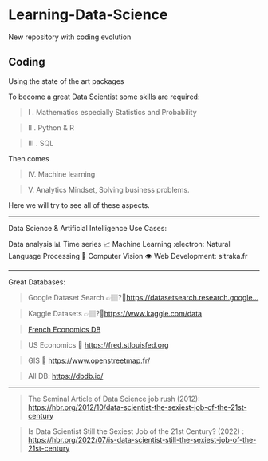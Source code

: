 # Learning-Data-Science
New repository with coding evolution

## Coding 
Using the state of the art packages


To become a great Data Scientist some skills are required:

>I . Mathematics especially Statistics and Probability

>II . Python & R

>III . SQL

Then comes 

>IV. Machine learning

>V. Analytics Mindset, Solving business problems.

Here we will try to see all of these aspects.



***
<a>Data Science & Artificial Intelligence Use Cases:</a>

Data analysis 📊
Time series 📈
Machine Learning :electron:
Natural Language Processing 📰
Computer Vision 👁️
Web Development: sitraka.fr


***
Great Databases: 
>Google Dataset Search 👉🏽?🏼https://datasetsearch.research.google...​

>Kaggle Datasets 👉🏽?🏼https://www.kaggle.com/data 

>[French Economics DB](https://opendata.caissedesdepots.fr/pages/pagehomerefonte/ )
  

>US Economics 💸 https://fred.stlouisfed.org 

>GIS 🧭 https://www.openstreetmap.fr/

>All DB: https://dbdb.io/ 



*** 
> The Seminal Article of Data Science job rush (2012):  https://hbr.org/2012/10/data-scientist-the-sexiest-job-of-the-21st-century 

> Is Data Scientist Still the Sexiest Job of the 21st Century? (2022) : https://hbr.org/2022/07/is-data-scientist-still-the-sexiest-job-of-the-21st-century
